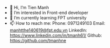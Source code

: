 - 👋 Hi, I’m Tien Manh
- 👀 I’m interested in Front-end developer
- 🌱 I’m currently learning FPT university
- 📫 How to reach me:
                      Phone: 0971249103
                      Email: manhtthe140619@fpt.edu.vn
                      LinkedIn: https://www.linkedin.com/in/tmanh61/ 
                      Github: https://github.com/tmanhne 

<!---
tmanhne/tmanhne is a ✨ special ✨ repository because its `README.md` (this file) appears on your GitHub profile.
You can click the Preview link to take a look at your changes.
--->
